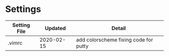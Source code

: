 # Settings
| Setting File | Updated | Detail |
| ------ | ------ | ------ |
| .vimrc | 2020-02-15 | add colorscheme fixing code for putty |

